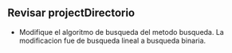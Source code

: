 ## Revisar projectDirectorio

- Modifique el algoritmo de busqueda del metodo busqueda. La modificacion fue de busqueda lineal a busqueda binaria.

